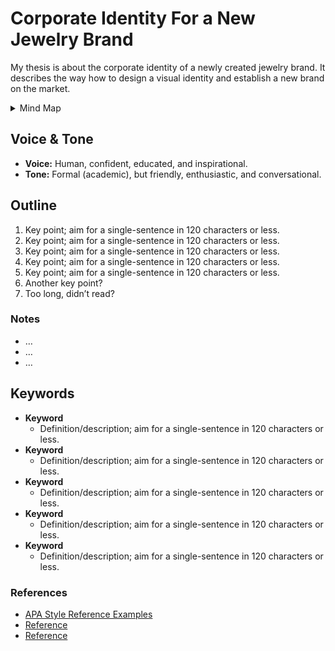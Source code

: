 # Corporate Identity For a New Jewelry Brand

My thesis is about the corporate identity of a newly created jewelry brand. It describes the way how to design a visual identity and establish a new brand on the market.

<details>
  <summary>Mind Map</summary>

  ![thesis-mind-map.](./img/thesis-mind-map.png)
</details>

## Voice & Tone

- **Voice:** Human, confident, educated, and inspirational.
- **Tone:** Formal (academic), but friendly, enthusiastic, and conversational.

## Outline

1. Key point; aim for a single-sentence in 120 characters or less.
2. Key point; aim for a single-sentence in 120 characters or less.
3. Key point; aim for a single-sentence in 120 characters or less.
4. Key point; aim for a single-sentence in 120 characters or less.
5. Key point; aim for a single-sentence in 120 characters or less.
6. Another key point?
7. Too long, didn’t read?

### Notes

- …
- …
- …

## Keywords

- **Keyword**
  - Definition/description; aim for a single-sentence in 120 characters or less.
- **Keyword**
  - Definition/description; aim for a single-sentence in 120 characters or less.
- **Keyword**
  - Definition/description; aim for a single-sentence in 120 characters or less.
- **Keyword**
  - Definition/description; aim for a single-sentence in 120 characters or less.
- **Keyword**
  - Definition/description; aim for a single-sentence in 120 characters or less.

### References

- [APA Style Reference Examples](https://apastyle.apa.org/style-grammar-guidelines/references/examples)
- [Reference](http://)
- [Reference](http://)
